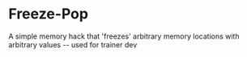 # Freeze-Pop
A simple memory hack that 'freezes' arbitrary memory locations with arbitrary values -- used for trainer dev
